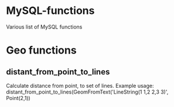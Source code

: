 # MySQL-functions

Various list of MySQL functions

# Geo functions
## distant_from_point_to_lines
Calculate distance from point, to set of lines.
Example usage: distant_from_point_to_lines(GeomFromText('LineString(1 1,2 2,3 3)', Point(2,1))
